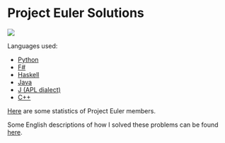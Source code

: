 # Project Euler Solutions

![](https://projecteuler.net/profile/ljeabmreosn.png)

Languages used:

  * [Python](https://www.python.org/)
  * [F#](http://fsharp.org/) 
  * [Haskell](https://www.haskell.org/)
  * [Java](https://java.com/en/about/)
  * [J (APL dialect)](http://www.jsoftware.com/)
  * [C++](https://isocpp.org/)

[Here](https://projecteuler.net/statistics) are some statistics of Project Euler members.

Some English descriptions of how I solved these problems can be found [here](https://projecteulerfun.wordpress.com/).